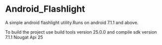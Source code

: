 # Android_Flashlight
A simple android flashlight utility.Runs on android 7.1.1 and above.

To build the project use build tools version 25.0.0 and compile sdk version 7.1.1 Nougat Api 25


